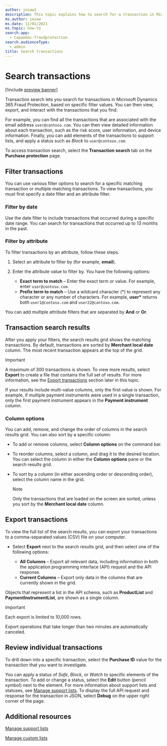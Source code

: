 ```yaml
---
author: josaw1
description: This topic explains how to search for a transaction in Microsoft Dynamics 365 Fraud Protection and how you can use the search results.
ms.author: josaw
ms.date: 11/01/2021
ms.topic: how-to
search.app: 
  - Capaedac-fraudprotection
search.audienceType:
  - admin
title: Search transactions
---
```


# Search transactions

[!include [preview banner](includes/preview-banner.md)]

Transaction search lets you search for transactions in Microsoft Dynamics 365 Fraud Protection, based on specific filter values. You can then view, export, and interact with the transactions that you find.

For example, you can find all the transactions that are associated with the email address `user@contoso.com`. You can then view detailed information about each transaction, such as the risk score, user information, and device information. Finally, you can add elements of the transactions to support lists, and apply a status such as *Block* to `user@contoso.com`.

To access transaction search, select the **Transaction search** tab on the **Purchase protection** page.

## Filter transactions

You can use various filter options to search for a specific matching transaction or multiple matching transactions. To view transactions, you must first specify a date filter and an attribute filter.

### Filter by date

Use the date filter to include transactions that occurred during a specific date range. You can search for transactions that occurred up to 13 months in the past.

### Filter by attribute

To filter transactions by an attribute, follow these steps.

1. Select an attribute to filter by (for example, **email**).
1. Enter the attribute value to filter by. You have the following options:

    - **Exact term to match** – Enter the exact term or value. For example, enter `user@contoso.com`.
    - **Prefix term to match** – Use a wildcard character (\*) to represent any character or any number of characters. For example, **user\*** returns both `user1@contoso.com` and `user22@contoso.com`.

You can add multiple attribute filters that are separated by **And** or **Or**.

## Transaction search results

After you apply your filters, the search results grid shows the matching transactions. By default, transactions are sorted by **Merchant local date** column. The most recent transaction appears at the top of the grid.

> [!IMPORTANT]
> A maximum of 300 transactions is shown. To view more results, select **Export** to create a file that contains the full set of results. For more information, see the [Export transactions](search.md#export-transactions) section later in this topic.
>
> If your results include multi-value columns, only the first value is shown. For example, if multiple payment instruments were used in a single transaction, only the first payment instrument appears in the **Payment instrument** column.

### Column options

You can add, remove, and change the order of columns in the search results grid. You can also sort by a specific column.

- To add or remove columns, select **Column options** on the command bar.
- To reorder columns, select a column, and drag it to the desired location. You can select the column in either the **Column options** pane or the search results grid.
- To sort by a column (in either ascending order or descending order), select the column name in the grid.

    > [!NOTE]
    > Only the transactions that are loaded on the screen are sorted, unless you sort by the **Merchant local date** column.

## Export transactions

To view the full list of the search results, you can export your transactions to a comma-separated values (CSV) file on your computer.

- Select **Export** next to the search results grid, and then select one of the following options:

    - **All Columns** – Export all relevant data, including information in both the application programming interface (API) request and the API response.
    - **Current Columns** – Export only data in the columns that are currently shown in the grid.

Objects that represent a list in the API schema, such as **ProductList** and **PaymentInstrumentList**, are shown as a single column.

> [!IMPORTANT]
> Each export is limited to 10,000 rows.
>
> Export operations that take longer than two minutes are automatically canceled.

## Review individual transactions

To drill down into a specific transaction, select the **Purchase ID** value for the transaction that you want to investigate.

You can apply a status of *Safe*, *Block*, or *Watch* to specific elements of the transaction. To add or change a status, select the **Edit** button (pencil symbol) next to the element. For more information about support lists and statuses, see [Manage support lists](manage-support-lists.md). To display the full API request and response for the transaction in JSON, select **Debug** on the upper right corner of the page.

## Additional resources

[Manage support lists](manage-support-lists.md)

[Manage custom lists](lists.md)
